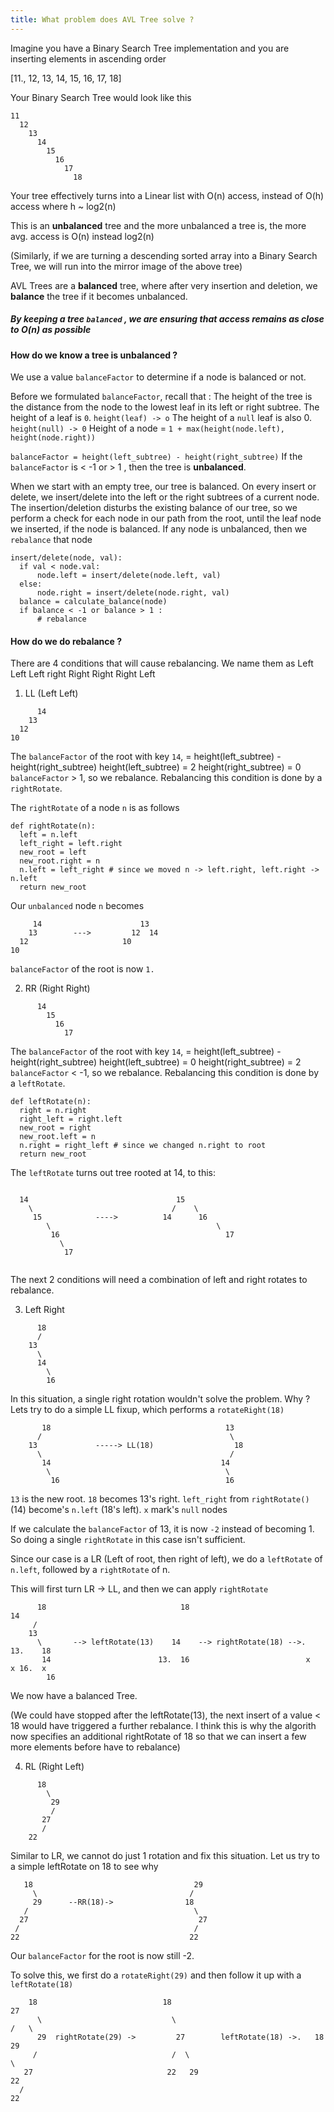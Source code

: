 ```yaml
---
title: What problem does AVL Tree solve ? 
---
```


Imagine you have a Binary Search Tree implementation and you are inserting elements in ascending order

[11., 12, 13, 14, 15, 16, 17, 18]

Your Binary Search Tree would look like this 

```
11
  12
    13
      14
        15
          16
            17
              18 
```

Your tree effectively turns into a Linear list with O(n) access, instead of O(h) access where h ~ log2(n)

This is an **unbalanced** tree and the more unbalanced a tree is, the more avg. access is O(n) instead log2(n)

(Similarly, if we are turning a descending sorted array into a Binary Search Tree, we will run into the mirror image of the above tree)

AVL Trees are a **balanced** tree, where after very insertion and deletion, we **balance** the tree if it becomes unbalanced.

#####  By keeping a tree `balanced` , we are ensuring that access remains as close to O(n) as possible

#### How do we know a tree is unbalanced ? 

We use a value `balanceFactor` to determine if a node is balanced or not. 

Before we formulated `balanceFactor`, recall that :
The height of the tree is the distance from the node to the lowest leaf in its left or right subtree. 
The height of a leaf is `0`. `height(leaf) -> o`
The height of a `null` leaf is also 0. `height(null) -> 0`
Height of a node = `1 + max(height(node.left), height(node.right))`

`balanceFactor = height(left_subtree) - height(right_subtree)`
If the `balanceFactor` is < -1 or > 1 , then the tree is **unbalanced**. 




When we start with an empty tree, our tree is balanced. On every insert or delete, we insert/delete into the left or the right subtrees of a current node. 
The insertion/deletion disturbs the existing balance of our tree, so we perform a check for each node in our path from the root, until the leaf node we inserted, if the node is balanced. 
If any node is unbalanced, then we `rebalance` that node

```
insert/delete(node, val):
  if val < node.val:
	  node.left = insert/delete(node.left, val)
  else:
      node.right = insert/delete(node.right, val)
  balance = calculate_balance(node)
  if balance < -1 or balance > 1 :
	  # rebalance
```


#### How do we do rebalance ? 

There are 4 conditions that will cause rebalancing. We name them as 
Left Left
Left right
Right Right
Right Left

1. LL (Left  Left)

```
      14
    13
  12
10      
```

The `balanceFactor` of the root with key `14`, = height(left_subtree) - height(right_subtree)
height(left_subtree) = 2
height(right_subtree) = 0
`balanceFactor` > 1, so we rebalance.
Rebalancing this condition is done by a `rightRotate`. 

The `rightRotate` of a node `n` is as follows

```
def rightRotate(n):
  left = n.left
  left_right = left.right
  new_root = left
  new_root.right = n
  n.left = left_right # since we moved n -> left.right, left.right -> n.left
  return new_root
```

Our `unbalanced` node `n` becomes

```
     14                      13
    13        --->         12  14
  12                     10
10  
```

`balanceFactor` of the root is now `1.`

2. RR (Right Right)

```
      14
        15
          16
            17      
```

The `balanceFactor` of the root with key `14`, = height(left_subtree) - height(right_subtree)
height(left_subtree) = 0
height(right_subtree) = 2
`balanceFactor` < -1, so we rebalance.
Rebalancing this condition is done by a `leftRotate`. 

```
def leftRotate(n):
  right = n.right
  right_left = right.left
  new_root = right
  new_root.left = n
  n.right = right_left # since we changed n.right to root
  return new_root
```

The `leftRotate` turns out tree rooted at 14, to this:

```
```
      14                                 15
        \                               /    \
         15            ---->          14      16
            \                                     \
             16                                     17
               \
                17      
```
```

The next 2 conditions will need a combination of left and right rotates to rebalance.

3. Left Right

```
      18
      /
    13
      \
      14
        \
        16      
```

In this situation, a single right rotation wouldn't solve the problem. Why ? Lets try to do a simple LL fixup, which performs a `rotateRight(18)`

```
       18                                       13
      /                                          \
    13             -----> LL(18)                  18
      \                                          /
       14                                      14
        \                                       \
         16                                     16
```

`13` is the new root. `18` becomes 13's right. `left_right` from `rightRotate()` (14) become's `n.left` (18's left). `x` mark's `null` nodes

If we calculate the `balanceFactor` of 13, it is now `-2` instead of becoming 1. So doing a single `rightRotate` in this case isn't sufficient. 

Since our case is a LR (Left of root, then right of left), we do a `leftRotate` of `n.left`, followed by a `rightRotate` of n.

This will first turn LR -> LL, and then we can apply `rightRotate`

```
      18                              18                                14
     /    
    13
      \       --> leftRotate(13)    14    --> rightRotate(18) -->.  13.    18
       14                        13.  16                          x   x 16.  x
        16                       
```

We now have a balanced Tree. 

(We could have stopped after the leftRotate(13), the next insert of a value < 18 would have triggered a further rebalance. I think this is why the algorith now specifies an additional rightRotate of 18 so that we can insert a few more elements before have to rebalance)

4. RL (Right Left)
```
      18
        \
         29
         /
       27
       /
    22
```

Similar to LR, we cannot do just 1 rotation and fix this situation. Let us try to a simple leftRotate on 18 to see why

```
   18                                    29
     \                                  /
     29      --RR(18)->                18
   /                                     \   
  27                                      27
 /                                       /
22                                      22 
```   

Our `balanceFactor` for the root is now still -2. 

To solve this, we first do a `rotateRight(29)` and then follow it up with a `leftRotate(18)`

```
    18                            18                                    27
      \                             \                                 /   \ 
      29  rightRotate(29) ->         27        leftRotate(18) ->.   18    29
     /                              /  \                              \
   27                              22   29                            22
  /
22
```
